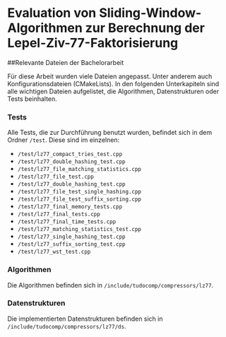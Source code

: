 # Evaluation von Sliding-Window-Algorithmen zur Berechnung der Lepel-Ziv-77-Faktorisierung
##Relevante Dateien der Bachelorarbeit

Für diese Arbeit wurden viele Dateien angepasst. Unter anderem auch Konfigurationsdateien (CMakeLists).
In den folgenden Unterkapiteln sind alle wichtigen Dateien aufgelistet, die Algorithmen, Datenstrukturen oder Tests beinhalten.

### Tests
Alle Tests, die zur Durchführung benutzt wurden, befindet sich in dem Ordner `/test`. Diese sind im einzelnen:
* `/test/lz77_compact_tries_test.cpp`
* `/test/lz77_double_hashing_test.cpp`
* `/test/lz77_file_matching_statistics.cpp`
* `/test/lz77_file_test.cpp`
* `/test/lz77_double_hashing_test.cpp`
* `/test/lz77_file_test_single_hashing.cpp`
* `/test/lz77_file_test_suffix_sorting.cpp`
* `/test/lz77_final_memory_tests.cpp`
* `/test/lz77_final_tests.cpp`
* `/test/lz77_final_time_tests.cpp`
* `/test/lz77_matching_statistics_test.cpp`
* `/test/lz77_single_hashing_test.cpp`
* `/test/lz77_suffix_sorting_test.cpp`
* `/test/lz77_wst_test.cpp`

### Algorithmen
Die Algorithmen befinden sich in `/include/tudocomp/compressors/lz77`.

### Datenstrukturen
Die implementierten Datenstrukturen befinden sich in `/include/tudocomp/compressors/lz77/ds`.